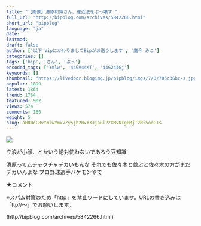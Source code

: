 ```yaml
---
title: "【画像】清原和博さん、遠近法をぶっ壊す "
full_url: "http://bipblog.com/archives/5842266.html"
short_url: "bipblog"
language: "ja"
date: 
lastmod: 
draft: false
author: ['以下 VipにかわりましてBipがお送りします', '鷹今 みこ']
categories: []
tags: ['bip', 'さん', 'ぶっ']
encoded_tags: ['Ymlw', '44GV44KT', '44G244Gj']
keywords: []
thumbnail: "https://livedoor.blogimg.jp/bipblog/imgs/7/0/705c36bc-s.jpg"
popular: 1899
latest: 1864
trend: 1784
featured: 902
views: 574
comments: 160
weight: 5
slug: aHR0cC8vYmlwYmxvZy5jb20vYXJjaGl2ZXMvNTg0MjI2Ni5odG1s
---
```


![](https://livedoor.blogimg.jp/bipblog/imgs/7/0/705c36bc-s.jpg)

<div><p>立浪が小顔、とかいう絶対使わないであろう豆知識</p><p>清原ってムチャクチャデカいもんな それでも佐々木と並ぶと佐々木の方がまだデカいんよな プロ野球選手バケモンやで</p><p class='meiryo'>★コメント</p><p class='center'><p class='kyakuchu center'>※スパム対策のため「http」を禁止ワードにしています。URLの書き込みは「ttp//～」でお願いします。</p></p> </div>

(http//bipblog.com/archives/5842266.html)
